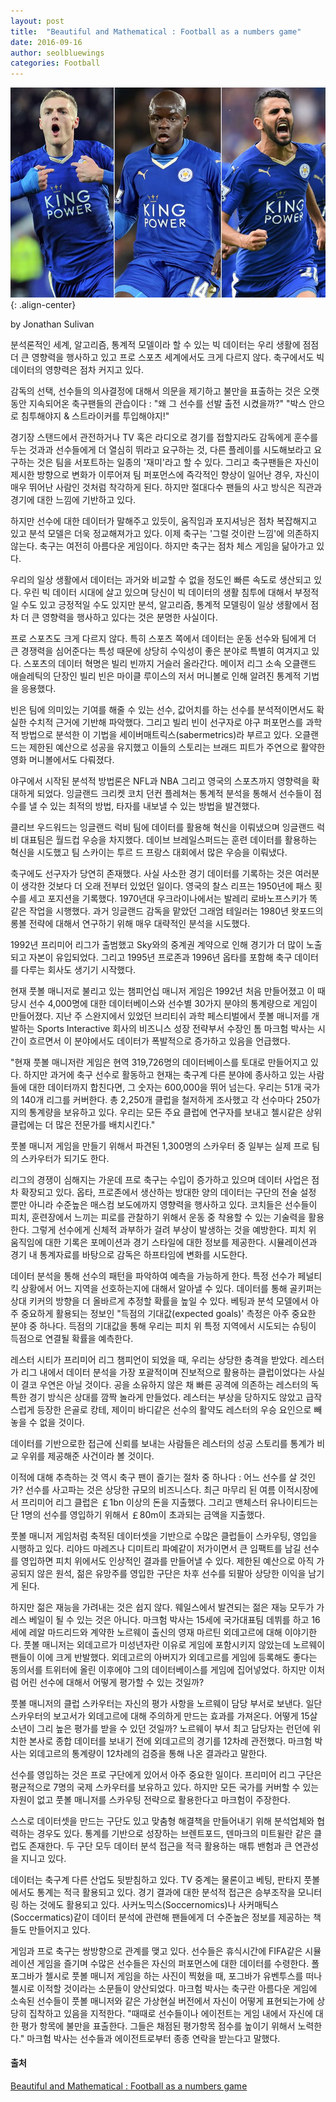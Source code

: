 ```yaml
---
layout: post
title:  "Beautiful and Mathematical : Football as a numbers game"
date: 2016-09-16
author: seolbluewings
categories: Football
---
```



![Wenger](https://github.com/seolbluewings/seolbluewings.github.io/blob/master/assets/Football/Football_Math/Football_Math.jpg?raw=true){: .align-center}


by Jonathan Sulivan

분석론적인 세계, 알고리즘, 통계적 모델이라 할 수 있는 빅 데이터는 우리 생활에 점점 더 큰 영향력을 행사하고 있고 프로 스포츠 세계에서도 크게 다르지 않다. 축구에서도 빅 데이터의 영향력은 점차 커지고 있다.

감독의 선택, 선수들의 의사결정에 대해서 의문을 제기하고 불만을 표출하는 것은 오랫동안 지속되어온 축구팬들의 관습이다 : "왜 그 선수를 선발 출전 시켰을까?" "박스 안으로 침투해야지 & 스트라이커를 투입해야지!"

경기장 스탠드에서 관전하거나 TV 혹은 라디오로 경기를 접할지라도 감독에게 훈수를 두는 것과과 선수들에게 더 열심히 뛰라고 요구하는 것, 다른 플레이를 시도해보라고 요구하는 것은 팀을 서포트하는 일종의 '재미'라고 할 수 있다. 그리고 축구팬들은 자신이 제시한 방향으로 변화가 이루어져 팀 퍼포먼스에 즉각적인 향상이 일어난 경우, 자신이 매우 뛰어난 사람인 것처럼 착각하게 된다. 하지만 절대다수 팬들의 사고 방식은 직관과 경기에 대한 느낌에 기반하고 있다.

하지만 선수에 대한 데이터가 말해주고 있듯이, 움직임과 포지셔닝은 점차 복잡해지고 있고 분석 모델은 더욱 정교해져가고 있다. 이제 축구는 '그럴 것이란 느낌'에 의존하지 않는다. 축구는 여전히 아름다운 게임이다. 하지만 축구는 점차 체스 게임을 닮아가고 있다.

우리의 일상 생활에서 데이터는 과거와 비교할 수 없을 정도인 빠른 속도로 생산되고 있다. 우린 빅 데이터 시대에 살고 있으며 당신이 빅 데이터의 생활 침투에 대해서 부정적일 수도 있고 긍정적일 수도 있지만 분석, 알고리즘, 통계적 모델링이 일상 생활에서 점차 더 큰 영향력을 행사하고 있다는 것은 분명한 사실이다.

프로 스포츠도 크게 다르지 않다. 특히 스포츠 쪽에서 데이터는 운동 선수와 팀에게 더 큰 경쟁력을 심어준다는 특성 때문에 상당히 수익성이 좋은 분야로 특별히 여겨지고 있다. 스포츠의 데이터 혁명은 빌리 빈까지 거슬러 올라간다. 메이저 리그 소속 오클랜드 애슬레틱의 단장인 빌리 빈은 마이클 루이스의 저서 머니볼로 인해 알려진 통계적 기법을 응용했다.

빈은 팀에 의미있는 기여를 해줄 수 있는 선수, 값어치를 하는 선수를 분석적이면서도 확실한 수치적 근거에 기반해 파악했다. 그리고 빌리 빈이 선구자로 야구 퍼포먼스를 과학적 방법으로 분석한 이 기법을 세이버매트릭스(sabermetrics)라 부르고 있다. 오클랜드는 제한된 예산으로 성공을 유지했고 이들의 스토리는 브래드 피트가 주연으로 활약한 영화 머니볼에서도 다뤄졌다.

야구에서 시작된 분석적 방법론은 NFL과 NBA 그리고 영국의 스포츠까지 영향력을 확대하게 되었다. 잉글랜드 크리켓 코치 던컨 플레쳐는 통계적 분석을 통해서 선수들이 점수를 낼 수 있는 최적의 방법, 타자를 내보낼 수 있는 방법을 발견했다.

클리브 우드워드는 잉글랜드 럭비 팀에 데이터를 활용해 혁신을 이뤄냈으며 잉글랜드 럭비 대표팀은 월드컵 우승을 차지했다. 데이브 브레일스퍼드는 훈련 데이터를 활용하는 혁신을 시도했고 팀 스카이는 투르 드 프랑스 대회에서 많은 우승을 이뤄냈다.

축구에도 선구자가 당연히 존재했다. 사실 사소한 경기 데이터를 기록하는 것은 여러분이 생각한 것보다 더 오래 전부터 있었던 일이다. 영국의 찰스 리프는 1950년에 패스 횟수를 세고 포지션을 기록했다. 1970년대 우크라이나에서는 발레리 로바노프스키가 똑같은 작업을 시행했다. 과거 잉글랜드 감독을 맡았던 그래엄 테일러는 1980년 왓포드의 롱볼 전략에 대해서 연구하기 위해 매우 대략적인 분석을 시도했다.

1992년 프리미어 리그가 출범했고 Sky와의 중계권 계약으로 인해 경기가 더 많이 노출되고 자본이 유입되었다. 그리고 1995년 프로존과 1996년 옵타를 포함해 축구 데이터를 다루는 회사도 생기기 시작했다. 

현재 풋볼 매니저로 불리고 있는 챔피언십 매니저 게임은 1992년 처음 만들어졌고 이 때 당시 선수 4,000명에 대한 데이터베이스와 선수별 30가지 분야의 통계량으로 게임이 만들어졌다. 지난 주 스완지에서 있었던 브리티쉬 과학 페스티벌에서 풋볼 매니저를 개발하는 Sports Interactive 회사의 비즈니스 성장 전략부서 수장인 톰 마크험 박사는 시간이 흐르면서 이 분야에서도 데이터가 폭발적으로 증가하고 있음을 언급했다.

"현재 풋볼 매니저란 게임은 현역 319,726명의 데이터베이스를 토대로 만들어지고 있다. 하지만 과거에 축구 선수로 활동하고 현재는 축구계 다른 분야에 종사하고 있는 사람들에 대한 데이터까지 합친다면, 그 숫자는 600,000을 뛰어 넘는다. 우리는 51개 국가의 140개 리그를 커버한다. 총 2,250개 클럽을 철저하게 조사했고 각 선수마다 250가지의 통계량을 보유하고 있다. 우리는 모든 주요 클럽에 연구자를 보내고 첼시같은 상위 클럽에는 더 많은 전문가를 배치시킨다."

풋볼 매니저 게임을 만들기 위해서 파견된 1,300명의 스카우터 중 일부는 실제 프로 팀의 스카우터가 되기도 한다.

리그의 경쟁이 심해지는 가운데 프로 축구는 수입이 증가하고 있으며 데이터 사업은 점차 확장되고 있다. 옵타, 프로존에서 생산하는 방대한 양의 데이터는 구단의 전술 설정 뿐만 아니라 수준높은 매스컴 보도에까지 영향력을 행사하고 있다. 코치들은 선수들이 피치, 훈련장에서 느끼는 피로를 관찰하기 위해서 운동 중 착용할 수 있는 기술력을 활용한다. 그렇게 선수에게 신체적 과부하가 걸려 부상이 발생하는 것을 예방한다. 피치 위 움직임에 대한 기록은 포메이션과 경기 스타일에 대한 정보를 제공한다. 시뮬레이션과 경기 내 통계자료를 바탕으로 감독은 하프타임에 변화를 시도한다.

데이터 분석을 통해 선수의 패턴을 파악하여 예측을 가능하게 한다. 특정 선수가 페널티킥 상황에서 어느 지역을 선호하는지에 대해서 알아낼 수 있다. 데이터를 통해 골키퍼는 상대 키커의 방향을 더 올바르게 추정할 확률을 높일 수 있다. 베팅과 분석 모델에서 아주 중요하게 활용되는 정보인 "득점의 기대값(expected goals)' 측정은 아주 중요한 분야 중 하나다. 득점의 기대값을 통해 우리는 피치 위 특정 지역에서 시도되는 슈팅이 득점으로 연결될 확률을 예측한다.

레스터 시티가 프리미어 리그 챔피언이 되었을 때, 우리는 상당한 충격을 받았다. 레스터가 리그 내에서 데이터 분석을 가장 포괄적이며 진보적으로 활용하는 클럽이었다는 사실이 결코 우연은 아닐 것이다. 공을 소유하지 않은 채 빠른 공격에 의존하는 레스터의 독특한 경기 방식은 상대를 깜짝 놀라게 만들었다. 레스터는 부상을 당하지도 않았고 급작스럽게 등장한 은골로 캉테, 제이미 바디같은 선수의 활약도 레스터의 우승 요인으로 빼놓을 수 없을 것이다.

데이터를 기반으로한 접근에 신뢰를 보내는 사람들은 레스터의 성공 스토리를 통계가 비교 우위를 제공해준 사건이라 볼 것이다.

이적에 대해 추측하는 것 역시 축구 팬이 즐기는 절차 중 하나다 : 어느 선수를 살 것인가? 선수를 사고파는 것은 상당한 규모의 비즈니스다. 최근 마무리 된 여름 이적시장에서 프리미어 리그 클럽은 ￡1bn 이상의 돈을 지출했다. 그리고 맨체스터 유나이티드는 단 1명의 선수를 영입하기 위해서 ￡80m이 초과되는 금액을 지출했다.

풋볼 매니저 게임처럼 축적된 데이터셋을 기반으로 수많은 클럽들이 스카우팅, 영입을 시행하고 있다. 리야드 마레즈나 디미트리 파예같이 저가이면서 큰 임팩트를 남길 선수를 영입하면 피치 위에서도 인상적인 결과를 만들어낼 수 있다. 제한된 예산으로 아직 가공되지 않은 원석, 젊은 유망주를 영입한 구단은 차후 선수를 되팔아 상당한 이익을 남기게 된다.

하지만 젊은 재능을 가려내는 것은 쉽지 않다. 웨일스에서 발견되는 젊은 재능 모두가 가레스 베일이 될 수 있는 것은 아니다. 마크험 박사는 15세에 국가대표팀 데뷔를 하고 16세에 레알 마드리드와 계약한 노르웨이 출신의 영재 마르틴 외데고르에 대해 이야기한다. 풋볼 매니저는 외데고르가 미성년자란 이유로 게임에 포함시키지 않았는데 노르웨이 팬들이 이에 크게 반발했다. 외데고르의 아버지가 외데고르를 게임에 등록해도 좋다는 동의서를 트위터에 올린 이후에야 그의 데이터베이스를 게임에 집어넣었다. 하지만 이처럼 어린 선수에 대해서 어떻게 평가할 수 있는 것일까?

풋볼 매니저의 클럽 스카우터는 자신의 평가 사항을 노르웨이 담당 부서로 보낸다. 일단 스카우터의 보고서가 외데고르에 대해 주의하게 만드는 효과를 가져온다. 어떻게 15살 소년이 그리 높은 평가를 받을 수 있던 것일까? 노르웨이 부서 최고 담당자는 런던에 위치한 본사로 종합 데이터를 보내기 전에 외데고르의 경기를 12차례 관전했다. 마크험 박사는 외데고르의 통계량이 12차례의 검증을 통해 나온 결과라고 말한다.

선수를 영입하는 것은 프로 구단에게 있어서 아주 중요한 일이다. 프리미어 리그 구단은 평균적으로 7명의 국제 스카우터를 보유하고 있다. 하지만 모든 국가를 커버할 수 있는 자원이 없고 풋볼 매니저를 스카우팅 전략으로 활용한다고 마크험이 주장한다. 

스스로 데이터셋을 만드는 구단도 있고 맞춤형 해결책을 만들어내기 위해 분석업체와 협력하는 경우도 있다. 통계를 기반으로 성장하는 브렌트포드, 덴마크의 미트윌란 같은 클럽도 존재한다. 두 구단 모두 데이터 분석 접근을 적극 활용하는 매튜 밴험과 큰 연관성을 지니고 있다. 

데이터는 축구계 다른 산업도 뒷받침하고 있다. TV 중계는 물론이고 베팅, 판타지 풋볼에서도 통계는 적극 활용되고 있다. 경기 결과에 대한 분석적 접근은 승부조작을 모니터링 하는 것에도 활용되고 있다. 사커노믹스(Soccernomics)나 사커매틱스(Soccermatics)같이 데이터 분석에 관련해 팬들에게 더 수준높은 정보를 제공하는 책들도 만들어지고 있다.

게임과 프로 축구는 쌍방향으로 관계를 맺고 있다. 선수들은 휴식시간에 FIFA같은 시뮬레이션 게임을 즐기며 수많은 선수들은 자신의 퍼포먼스에 대한 데이터를 수령한다. 폴 포그바가 첼시로 풋볼 매니저 게임을 하는 사진이 찍혔을 때, 포그바가 유벤투스를 떠나 첼시로 이적할 것이라는 소문들이 양산되었다. 마크험 박사는 축구란 아름다운 게임에 소속된 선수들이 풋볼 매니저와 같은 가상현실 버전에서 자신이 어떻게 표현되는가에 상당히 집착하고 있음을 지적한다. "때때로 선수들이나 에이전트는 게임 내에서 자신에 대한 평가 항목에 불만을 표출한다. 그들은 채점된 평가항목 점수를 높이기 위해서 노력한다." 마크험 박사는 선수들과 에이전트로부터 종종 연락을 받는다고 말했다.


#### 출처

[Beautiful and Mathematical : Football as a numbers game](http://www.bbc.com/news/science-environment-37327939)
